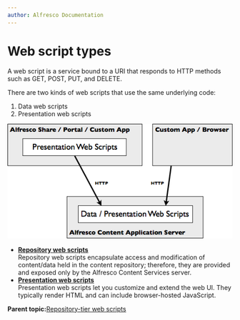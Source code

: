 ```yaml
---
author: Alfresco Documentation
---
```


# Web script types

A web script is a service bound to a URI that responds to HTTP methods such as GET, POST, PUT, and DELETE.

There are two kinds of web scripts that use the same underlying code:

1.  Data web scripts
2.  Presentation web scripts

![](../images/webscript-types.png)

-   **[Repository web scripts](../concepts/ws-types-data.md)**  
Repository web scripts encapsulate access and modification of content/data held in the content repository; therefore, they are provided and exposed only by the Alfresco Content Services server.
-   **[Presentation web scripts](../concepts/ws-types-presentation.md)**  
Presentation web scripts let you customize and extend the web UI. They typically render HTML and can include browser-hosted JavaScript.

**Parent topic:**[Repository-tier web scripts](../concepts/ws-overview.md)

